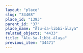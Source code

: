 ```yaml
---
layout: "place"
slug: "34468"
place_id: "1393"
parent_id: "37"
place_name: "Ālu-ša-libbi-ālaya"
related_objects: "4433"
title: "Ālu-ša-libbi-ālaya"
previous_item: "34471"
---
```


